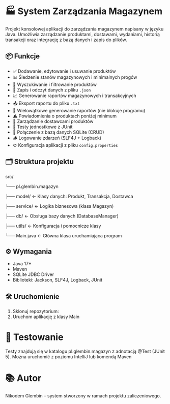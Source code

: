 # 🏭 System Zarządzania Magazynem

Projekt konsolowej aplikacji do zarządzania magazynem napisany w języku Java. Umożliwia zarządzanie produktami, dostawami, wydaniami, historią transakcji oraz integrację z bazą danych i zapis do plików.

## 📦 Funkcje

- ✅ Dodawanie, edytowanie i usuwanie produktów
- 📊 Śledzenie stanów magazynowych i minimalnych progów
- 🔎 Wyszukiwanie i filtrowanie produktów
- 📂 Zapis i odczyt danych z pliku `.json`
- 📈 Generowanie raportów magazynowych i transakcyjnych
- 📤 Eksport raportu do pliku `.txt`
- 🧵 Wielowątkowe generowanie raportów (nie blokuje programu)
- ⚠️ Powiadomienia o produktach poniżej minimum
- 👤 Zarządzanie dostawcami produktów
- 🧪 Testy jednostkowe z JUnit
- 💾 Połączenie z bazą danych SQLite (CRUD)
- 🪵 Logowanie zdarzeń (SLF4J + Logback)
- ⚙️ Konfiguracja aplikacji z pliku `config.properties`

## 🗂️ Struktura projektu
src/

└── pl.glembin.magazyn

├── model/ ← Klasy danych: Produkt, Transakcja, Dostawca

├── service/ ← Logika biznesowa (klasa Magazyn)

├── db/ ← Obsługa bazy danych (DatabaseManager)

├── utils/ ← Konfiguracja i pomocnicze klasy

└── Main.java ← Główna klasa uruchamiająca program

## ⚙️ Wymagania

- Java 17+
- Maven
- SQLite JDBC Driver
- Biblioteki: Jackson, SLF4J, Logback, JUnit

## 🛠️ Uruchomienie

1. Sklonuj repozytorium:
2. Uruchom aplikację z klasy Main

# 🧪 Testowanie
Testy znajdują się w katalogu pl.glembin.magazyn z adnotacją @Test (JUnit 5).
Można uruchomić z poziomu IntelliJ lub komendą Maven

# 📚 Autor
Nikodem Glembin – system stworzony w ramach projektu zaliczeniowego.
